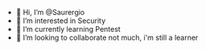 - 👋 Hi, I’m @Saurergio
- 👀 I’m interested in Security
- 🌱 I’m currently learning Pentest
- 💞️ I’m looking to collaborate not much, i'm still a learner


<!---
Saurergio/Saurergio is a ✨ special ✨ repository because its `README.md` (this file) appears on your GitHub profile.
You can click the Preview link to take a look at your changes.
--->
